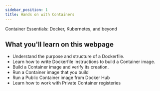 ```yaml
---
sidebar_position: 1
title: Hands on with Containers
---
```


Container Essentials: Docker, Kubernetes, and beyond

## What you'll learn on this webpage

* Understand the purpose and structure of a Dockerfile.
* Learn how to write Dockerfile instructions to build a Container image.
* Build a Container image and verify its creation.
* Run a Container image that you build
* Run a Public Container image from Docker Hub
* Learn how to work with Private Container registeries
